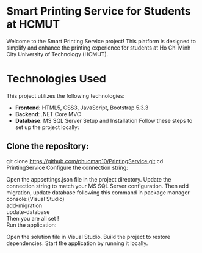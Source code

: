# Smart Printing Service for Students at HCMUT
Welcome to the Smart Printing Service project! This platform is designed to simplify and enhance the printing experience for students at Ho Chi Minh City University of Technology (HCMUT). 

# Technologies Used
This project utilizes the following technologies:

- **Frontend**: HTML5, CSS3, JavaScript, Bootstrap 5.3.3
- **Backend**: .NET Core MVC
- **Database**: MS SQL Server
Setup and Installation
Follow these steps to set up the project locally:

## Clone the repository:
git clone https://github.com/phucmap10/PrintingService.git
cd PrintingService
Configure the connection string:

Open the appsettings.json file in the project directory.
Update the connection string to match your MS SQL Server configuration.
Then add migration, update database following this command in package manager console:(Visual Studio)  
add-migration <your Migration name>  
update-database  
Then you are all set !  
Run the application:

Open the solution file in Visual Studio.
Build the project to restore dependencies.
Start the application by running it locally.
